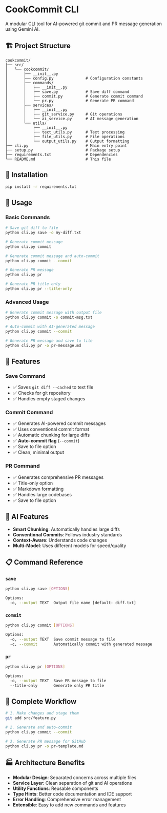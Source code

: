 # CookCommit CLI

A modular CLI tool for AI-powered git commit and PR message generation using Gemini AI.

## 🏗️ Project Structure

```
cookcommit/
├── src/
│   └── cookcommit/
│       ├── __init__.py
│       ├── config.py              # Configuration constants
│       ├── commands/
│       │   ├── __init__.py
│       │   ├── save.py            # Save diff command
│       │   ├── commit.py          # Generate commit command
│       │   └── pr.py              # Generate PR command
│       ├── services/
│       │   ├── __init__.py
│       │   ├── git_service.py     # Git operations
│       │   └── ai_service.py      # AI message generation
│       └── utils/
│           ├── __init__.py
│           ├── text_utils.py      # Text processing
│           ├── file_utils.py      # File operations
│           └── output_utils.py    # Output formatting
├── cli.py                         # Main entry point
├── setup.py                       # Package setup
├── requirements.txt               # Dependencies
└── README.md                      # This file
```

## 🚀 Installation

```bash
pip install -r requirements.txt
```

## 🎯 Usage

### Basic Commands

```bash
# Save git diff to file
python cli.py save -o my-diff.txt

# Generate commit message
python cli.py commit

# Generate commit message and auto-commit
python cli.py commit --commit

# Generate PR message
python cli.py pr

# Generate PR title only
python cli.py pr --title-only
```

### Advanced Usage

```bash
# Generate commit message with output file
python cli.py commit -o commit-msg.txt

# Auto-commit with AI-generated message
python cli.py commit --commit

# Generate PR message and save to file
python cli.py pr -o pr-message.md
```

## 🔧 Features

### Save Command
- ✅ Saves `git diff --cached` to text file
- ✅ Checks for git repository
- ✅ Handles empty staged changes

### Commit Command
- ✅ Generates AI-powered commit messages
- ✅ Uses conventional commit format
- ✅ Automatic chunking for large diffs
- ✅ **Auto-commit flag** (`--commit`)
- ✅ Save to file option
- ✅ Clean, minimal output

### PR Command
- ✅ Generates comprehensive PR messages
- ✅ Title-only option
- ✅ Markdown formatting
- ✅ Handles large codebases
- ✅ Save to file option

## 🤖 AI Features

- **Smart Chunking**: Automatically handles large diffs
- **Conventional Commits**: Follows industry standards
- **Context-Aware**: Understands code changes
- **Multi-Model**: Uses different models for speed/quality

## 📋 Command Reference

### `save`
```bash
python cli.py save [OPTIONS]

Options:
  -o, --output TEXT  Output file name [default: diff.txt]
```

### `commit`
```bash
python cli.py commit [OPTIONS]

Options:
  -o, --output TEXT  Save commit message to file
  -c, --commit       Automatically commit with generated message
```

### `pr`
```bash
python cli.py pr [OPTIONS]

Options:
  -o, --output TEXT  Save PR message to file
  --title-only       Generate only PR title
```

## 🔄 Complete Workflow

```bash
# 1. Make changes and stage them
git add src/feature.py

# 2. Generate and auto-commit
python cli.py commit --commit

# 3. Generate PR message for GitHub
python cli.py pr -o pr-template.md
```

## 🏭 Architecture Benefits

- **Modular Design**: Separated concerns across multiple files
- **Service Layer**: Clean separation of git and AI operations
- **Utility Functions**: Reusable components
- **Type Hints**: Better code documentation and IDE support
- **Error Handling**: Comprehensive error management
- **Extensible**: Easy to add new commands and features
